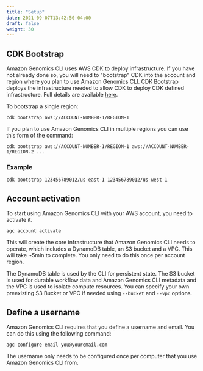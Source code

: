 ```yaml
---
title: "Setup"
date: 2021-09-07T13:42:50-04:00
draft: false
weight: 30
---
```


## CDK Bootstrap

Amazon Genomics CLI uses AWS CDK to deploy infrastructure. If you have not already done so, you will need to "bootstrap" CDK into the account and region where you plan to use Amazon Genomics CLI.
CDK Bootstrap deploys the infrastructure needed to allow CDK to deploy CDK defined infrastructure. Full details are available
[here](https://docs.aws.amazon.com/cdk/latest/guide/bootstrapping.html).

To bootstrap a single region:

`cdk bootstrap aws://ACCOUNT-NUMBER-1/REGION-1`

If you plan to use Amazon Genomics CLI in multiple regions you can use this form of the command:

`cdk bootstrap aws://ACCOUNT-NUMBER-1/REGION-1 aws://ACCOUNT-NUMBER-1/REGION-2 ...`

### Example
```shell
cdk bootstrap 123456789012/us-east-1 123456789012/us-west-1
```


## Account activation

To start using Amazon Genomics CLI with your AWS account, you need to activate it.

```
agc account activate
```

This will create the core infrastructure that Amazon Genomics CLI needs to operate, which includes a DynamoDB table, an S3 bucket and a VPC. This will take ~5min to complete. You only need to do this once per account region.

The DynamoDB table is used by the CLI for persistent state. The S3 bucket is used for durable workflow data and Amazon Genomics CLI metadata and the VPC is used to isolate compute resources. You can specify your own preexisting S3 Bucket or VPC if needed using `--bucket` and `--vpc` options.

## Define a username

Amazon Genomics CLI requires that you define a username and email. You can do this using the following command:

`agc configure email you@youremail.com`

The username only needs to be configured once per computer that you use Amazon Genomics CLI from.
